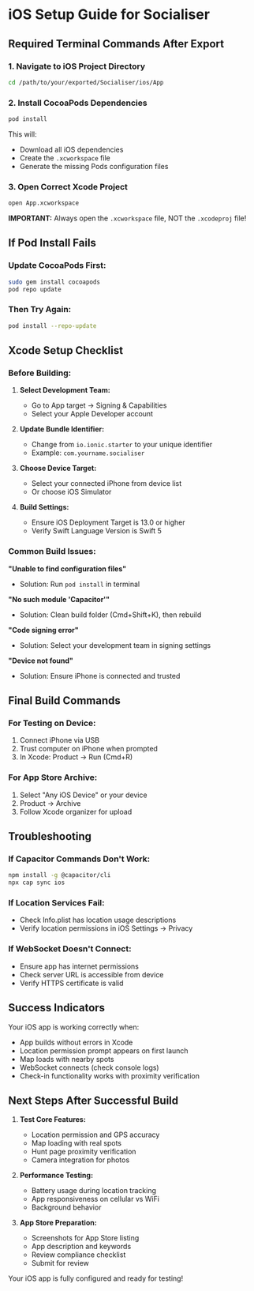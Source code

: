 # iOS Setup Guide for Socialiser

## Required Terminal Commands After Export

### 1. Navigate to iOS Project Directory
```bash
cd /path/to/your/exported/Socialiser/ios/App
```

### 2. Install CocoaPods Dependencies
```bash
pod install
```

This will:
- Download all iOS dependencies
- Create the `.xcworkspace` file
- Generate the missing Pods configuration files

### 3. Open Correct Xcode Project
```bash
open App.xcworkspace
```

**IMPORTANT:** Always open the `.xcworkspace` file, NOT the `.xcodeproj` file!

## If Pod Install Fails

### Update CocoaPods First:
```bash
sudo gem install cocoapods
pod repo update
```

### Then Try Again:
```bash
pod install --repo-update
```

## Xcode Setup Checklist

### Before Building:
1. **Select Development Team:** 
   - Go to App target → Signing & Capabilities
   - Select your Apple Developer account

2. **Update Bundle Identifier:**
   - Change from `io.ionic.starter` to your unique identifier
   - Example: `com.yourname.socialiser`

3. **Choose Device Target:**
   - Select your connected iPhone from device list
   - Or choose iOS Simulator

4. **Build Settings:**
   - Ensure iOS Deployment Target is 13.0 or higher
   - Verify Swift Language Version is Swift 5

### Common Build Issues:

**"Unable to find configuration files"**
- Solution: Run `pod install` in terminal

**"No such module 'Capacitor'"**  
- Solution: Clean build folder (Cmd+Shift+K), then rebuild

**"Code signing error"**
- Solution: Select your development team in signing settings

**"Device not found"**
- Solution: Ensure iPhone is connected and trusted

## Final Build Commands

### For Testing on Device:
1. Connect iPhone via USB
2. Trust computer on iPhone when prompted
3. In Xcode: Product → Run (Cmd+R)

### For App Store Archive:
1. Select "Any iOS Device" or your device
2. Product → Archive
3. Follow Xcode organizer for upload

## Troubleshooting

### If Capacitor Commands Don't Work:
```bash
npm install -g @capacitor/cli
npx cap sync ios
```

### If Location Services Fail:
- Check Info.plist has location usage descriptions
- Verify location permissions in iOS Settings → Privacy

### If WebSocket Doesn't Connect:
- Ensure app has internet permissions
- Check server URL is accessible from device
- Verify HTTPS certificate is valid

## Success Indicators

Your iOS app is working correctly when:
- App builds without errors in Xcode
- Location permission prompt appears on first launch
- Map loads with nearby spots
- WebSocket connects (check console logs)
- Check-in functionality works with proximity verification

## Next Steps After Successful Build

1. **Test Core Features:**
   - Location permission and GPS accuracy
   - Map loading with real spots
   - Hunt page proximity verification
   - Camera integration for photos

2. **Performance Testing:**
   - Battery usage during location tracking
   - App responsiveness on cellular vs WiFi
   - Background behavior

3. **App Store Preparation:**
   - Screenshots for App Store listing
   - App description and keywords
   - Review compliance checklist
   - Submit for review

Your iOS app is fully configured and ready for testing!